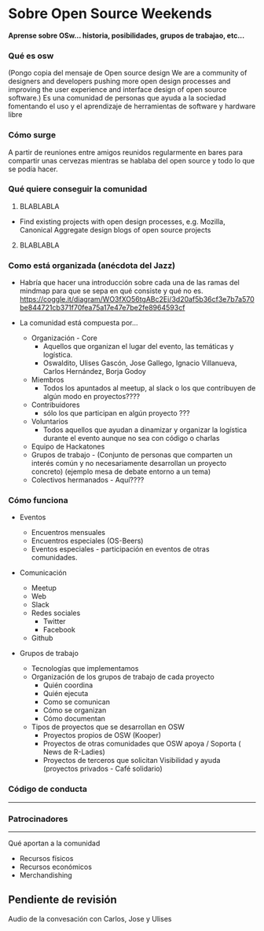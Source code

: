 # Sobre Open Source Weekends

**Aprense sobre OSw... historia, posibilidades, grupos de trabajao, etc...**

### Qué es osw
(Pongo copia del mensaje de Open source design
We are a community of designers and developers pushing more open design processes and improving the user experience and interface design of open source software.)
Es una comunidad de personas que ayuda a la sociedad fomentando el uso y el aprendizaje de herramientas de software y hardware libre

### Cómo surge
A partir de reuniones entre amigos reunidos regularmente en bares para compartir unas cervezas mientras se hablaba del open source y todo lo que se podía hacer.

### Qué quiere conseguir la comunidad
1. BLABLABLA
  - Find existing projects with open design processes, e.g. Mozilla, Canonical Aggregate design blogs of open source projects
2. BLABLABLA

### Como está organizada (anécdota del Jazz)
- Habría que hacer una introducción sobre cada una de las ramas del mindmap para que se sepa en qué consiste y qué no es.
https://coggle.it/diagram/WO3fXO56tgABc2Ej/3d20af5b36cf3e7b7a570be844721cb371f70fea75a17e47e7be2fe8964593cf

- La comunidad está compuesta por...
  - Organización - Core
    - Aquellos que organizan el lugar del evento, las temáticas y logística.
    - Oswaldito, Ulises Gascón, Jose Gallego, Ignacio Villanueva, Carlos Hernández, Borja Godoy
  - Miembros
    - Todos los apuntados al meetup, al slack o los que contribuyen de algún modo en proyectos????
  - Contribuidores
    - sólo los que participan en algún proyecto ???
  - Voluntarios
    - Todos aquellos que ayudan a dinamizar y organizar la logística durante el evento aunque  no sea con código o charlas
  - Equipo de Hackatones
  - Grupos de trabajo -  (Conjunto de personas que comparten un interés común y no necesariamente desarrollan un proyecto concreto) (ejemplo mesa de debate entorno a un tema)
  - Colectivos hermanados - Aquí????
 


### Cómo funciona
- Eventos
  - Encuentros mensuales
  - Encuentros especiales (OS-Beers)
  - Eventos especiales - participación en eventos de otras comunidades.
- Comunicación
  - Meetup
  - Web
  - Slack
  - Redes sociales
    - Twitter
    - Facebook
  - Github
        
- Grupos de trabajo
  - Tecnologías que implementamos
  - Organización de los grupos de trabajo de cada proyecto
    - Quién coordina
    - Quién ejecuta
    - Como se comunican
    - Cómo se organizan
    - Cómo documentan
  - Tipos de proyectos que se desarrollan en OSW
    - Proyectos propios de OSW (Kooper)
    - Proyectos de otras comunidades que OSW apoya / Soporta ( News de R-Ladies)
    - Proyectos de terceros que solicitan Visibilidad y ayuda (proyectos privados - Café solidario)

### Código de conducta
----------------------


### Patrocinadores
------------------
Qué aportan a la comunidad
  - Recursos físicos
  - Recursos económicos
  - Merchandishing
  

Pendiente de revisión
---------------------
Audio de la convesación con Carlos, Jose y Ulises
